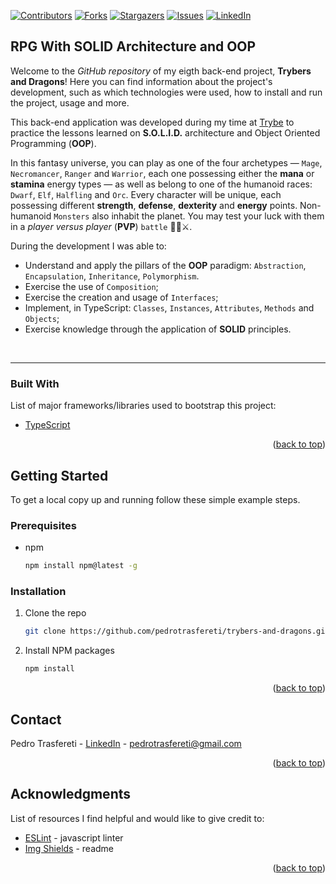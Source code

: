 <div id="top"></div>
<!--
***
*** This readme template was inspired by: https://github.com/othneildrew/Best-README-Template/
***
-->

[![Contributors][contributors-shield]][contributors-url]
[![Forks][forks-shield]][forks-url]
[![Stargazers][stars-shield]][stars-url]
[![Issues][issues-shield]][issues-url]
[![LinkedIn][linkedin-shield]][linkedin-url]

<!-- ABOUT THE PROJECT -->
## RPG With SOLID Architecture and OOP

Welcome to the _GitHub repository_ of my eigth back-end project, **Trybers and Dragons**!
Here you can find information about the project's development, such as which technologies were used, how to install and run the project, usage and more.

This back-end application was developed during my time at [Trybe](https://www.betrybe.com/) to practice the lessons learned on **S.O.L.I.D.** architecture and
Object Oriented Programming (**OOP**).

In this fantasy universe, you can play as one of the four archetypes — `Mage`, `Necromancer`, `Ranger` and `Warrior`, each one possessing either the **mana** or **stamina** energy types — 
as well as belong to one of the humanoid races: `Dwarf`, `Elf`, `Halfling` and `Orc`. Every character will be unique, each possessing different **strength**, **defense**, **dexterity** and **energy** points.
Non-humanoid `Monsters` also inhabit the planet. You may test your luck with them in a _player versus player_ (**PVP**) `battle` 🧙‍♀️⚔️.

During the development I was able to:

* Understand and apply the pillars of the **OOP** paradigm: `Abstraction`, `Encapsulation`, `Inheritance`, `Polymorphism`.
* Exercise the use of `Composition`;
* Exercise the creation and usage of `Interfaces`;
* Implement, in TypeScript: `Classes`, `Instances`, `Attributes`, `Methods` and `Objects`;
* Exercise knowledge through the application of **SOLID** principles.

<br>

---

### Built With

List of major frameworks/libraries used to bootstrap this project:

* [TypeScript](https://www.typescriptlang.org/)

<p align="right">(<a href="#top">back to top</a>)</p>



<!-- GETTING STARTED -->
## Getting Started

To get a local copy up and running follow these simple example steps.

### Prerequisites

* npm
  ```sh
  npm install npm@latest -g
  ```


### Installation

1. Clone the repo
   ```sh
   git clone https://github.com/pedrotrasfereti/trybers-and-dragons.git
   ```
2. Install NPM packages
   ```sh
   npm install
   ```


<p align="right">(<a href="#top">back to top</a>)</p>



<!-- CONTACT -->
## Contact

Pedro Trasfereti - [LinkedIn](https://www.linkedin.com/in/pedro-trasfereti/) - pedrotrasfereti@gmail.com

<p align="right">(<a href="#top">back to top</a>)</p>



<!-- ACKNOWLEDGMENTS -->
## Acknowledgments

List of resources I find helpful and would like to give credit to:

* [ESLint](https://eslint.org/) - javascript linter
* [Img Shields](https://shields.io) - readme

<p align="right">(<a href="#top">back to top</a>)</p>



<!-- MARKDOWN LINKS & IMAGES -->
<!-- https://www.markdownguide.org/basic-syntax/#reference-style-links -->
[contributors-shield]: https://img.shields.io/github/contributors/othneildrew/Best-README-Template.svg?style=for-the-badge
[contributors-url]: https://github.com/pedrotrasfereti/trybers-and-dragons/graphs/contributors
[forks-shield]: https://img.shields.io/github/forks/othneildrew/Best-README-Template.svg?style=for-the-badge
[forks-url]: https://github.com/pedrotrasfereti/trybers-and-dragons/network/members
[stars-shield]: https://img.shields.io/github/stars/othneildrew/Best-README-Template.svg?style=for-the-badge
[stars-url]: https://github.com/pedrotrasfereti/trybers-and-dragons/stargazers
[issues-shield]: https://img.shields.io/github/issues/othneildrew/Best-README-Template.svg?style=for-the-badge
[issues-url]: https://github.com/pedrotrasfereti/trybers-and-dragons/issues
[linkedin-shield]: https://img.shields.io/badge/-LinkedIn-black.svg?style=for-the-badge&logo=linkedin&colorB=555
[linkedin-url]: https://www.linkedin.com/in/pedro-trasfereti/
